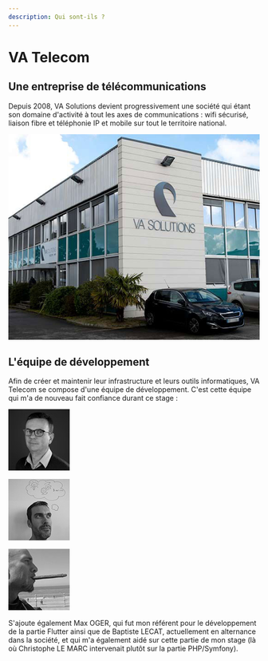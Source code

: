 ```yaml
---
description: Qui sont-ils ?
---
```


# VA Telecom

## Une entreprise de télécommunications

Depuis 2008, VA Solutions devient progressivement une société qui étant son domaine d'activité à tout les axes de communications : wifi sécurisé, liaison fibre et téléphonie IP et mobile sur tout le territoire national.

![Locaux de VA Telecom](.gitbook/assets/batiment.jpeg)

## L'équipe de développement

Afin de créer et maintenir leur infrastructure et leurs outils informatiques, VA Telecom se compose d'une équipe de développement. C'est cette équipe qui m'a de nouveau fait confiance durant ce stage :&#x20;

![Jérôme RICHARD Directeur Technique](.gitbook/assets/jerome-NB.jpeg)

![Christophe LE MARC Développeur et Responsable de Stage](.gitbook/assets/christophe.jpeg)

![Emmanuel LOISELET Développeur](.gitbook/assets/emmanuel123.jpeg)

S'ajoute également Max OGER, qui fut mon référent pour le développement de la partie Flutter ainsi que de Baptiste LECAT, actuellement en alternance dans la société, et qui m'a également aidé sur cette partie de mon stage (là où Christophe LE MARC intervenait plutôt sur la partie PHP/Symfony).
